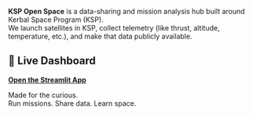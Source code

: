 **KSP Open Space** is a data-sharing and mission analysis hub built around Kerbal Space Program (KSP).  
We launch satellites in KSP, collect telemetry (like thrust, altitude, temperature, etc.), and make that data publicly available.

## 🔗 Live Dashboard
**[Open the Streamlit App](https://your-streamlit-app-link)**  

Made for the curious.  
Run missions. Share data. Learn space. 
